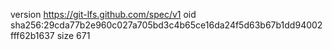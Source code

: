version https://git-lfs.github.com/spec/v1
oid sha256:29cda77b2e960c027a705bd3c4b65ce16da24f5d63b67b1dd94002fff62b1637
size 671
